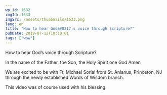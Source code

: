 ```yaml
---
wp_id: 1632
imgId: 1633
imgSrc: /assets/thumbnails/1633.png
lang: en
title: "How to hear God&#8217;s voice through Scripture?"
pubDate: 2019-07-12T10:10:01
tags: ["wow"]
---
```


<!-- page: 6 -->

<p>How to hear God&#8217;s voice through Scripture?</p>
<p>In the name of the Father, the Son, the Holy Spirit one God Amen</p>
<p>We are excited to be with Fr. Michael Sorial from St. Anianus, Princeton, NJ through the newly established Words of Wisdom branch.</p>
<p>This video was of course used with his blessing.</p>
